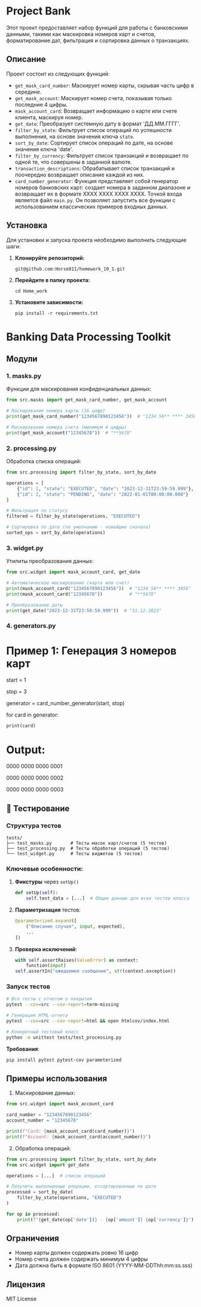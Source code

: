 # Project Bank

Этот проект предоставляет набор функций для работы с банковскими данными, такими как маскировка номеров карт и счетов, форматирование дат, фильтрация и сортировка данных о транзакциях.

## Описание

Проект состоит из следующих функций:

-   `get_mask_card_number`: Маскирует номер карты, скрывая часть цифр в середине.
-   `get_mask_account`: Маскирует номер счета, показывая только последние 4 цифры.
-   `mask_account_card`: Возвращает информацию о карте или счете клиента, маскируя номер.
-   `get_date`: Преобразует системную дату в формат 'ДД.ММ.ГГГГ'.
-   `filter_by_state`: Фильтрует список операций по успешности выполнения, на основе значения ключа `state`.
-   `sort_by_date`: Сортирует список операций по дате, на основе значения ключа 'date'.
-   `filter_by_currency`: Фильтрует список транзакций и возвращает по одной те, что совершены в заданной валюте.
-   `transaction_descriptions`: Обрабатывает список транзакций и поочередно возвращает описание каждой из них.
-   `card_number_generator`: Функция представляет собой генератор номеров банковских карт: создает номера в заданном диапазоне и возвращает их в формате XXXX XXXX XXXX XXXX.
Точкой входа является файл `main.py`. Он позволяет запустить все функции с использованием классических примеров входных данных.


## Установка

Для установки и запуска проекта необходимо выполнить следующие шаги:

1.  **Клонируйте репозиторий:**

    ```
    git@github.com:Horse811/homework_10_1.git
    ```

2.  **Перейдите в папку проекта:**

    ```
    cd Home_work
    ```

3.  **Установите зависимости:**

    ```
    pip install -r requirements.txt
    ```
# Banking Data Processing Toolkit



## Модули

### 1. masks.py
Функции для маскирования конфиденциальных данных:

```python
from src.masks import get_mask_card_number, get_mask_account

# Маскирование номера карты (16 цифр)
print(get_mask_card_number("1234567890123456"))  # "1234 56** **** 3456"

# Маскирование номера счета (минимум 4 цифры)
print(get_mask_account("12345678"))  # "**5678"
```

### 2. processing.py
Обработка списка операций:

```python
from src.processing import filter_by_state, sort_by_date

operations = [
    {"id": 1, "state": "EXECUTED", "date": "2023-12-31T23:59:59.999"},
    {"id": 2, "state": "PENDING", "date": "2022-01-01T00:00:00.000"}
]

# Фильтрация по статусу
filtered = filter_by_state(operations, "EXECUTED")

# Сортировка по дате (по умолчанию - новейшие сначала)
sorted_ops = sort_by_date(operations)
```

### 3. widget.py
Утилиты преобразования данных:

```python
from src.widget import mask_account_card, get_date

# Автоматическое маскирование (карта или счет)
print(mask_account_card("1234567890123456"))  # "1234 56** **** 3456"
print(mask_account_card("12345678"))          # "**5678"

# Преобразование даты
print(get_date("2023-12-31T23:59:59.999"))  # "31.12.2023"
```
### 4. generators.py
# Пример 1: Генерация 3 номеров карт

start = 1

stop = 3

generator = card_number_generator(start, stop)

for card in generator:

    print(card) 
        
# Output:
0000 0000 0000 0001

0000 0000 0000 0002

0000 0000 0000 0003

## 🧪 Тестирование

### Структура тестов
```
tests/
├── test_masks.py       # Тесты масок карт/счетов (5 тестов)
├── test_processing.py  # Тесты обработки операций (5 тестов)
└── test_widget.py      # Тесты виджетов (5 тестов)
```

### Ключевые особенности:
1. **Фикстуры** через `setUp()`
   ```python
   def setUp(self):
       self.test_data = [...]  # Общие данные для всех тестов класса
   ```

2. **Параметризация** тестов:
   ```python
   @parameterized.expand([
       ("Описание случая", input, expected),
       ...
   ])
   ```

3. **Проверка исключений**:
   ```python
   with self.assertRaises(ValueError) as context:
       function(input)
   self.assertIn("ожидаемое сообщение", str(context.exception))
   ```

### Запуск тестов
```bash
# Все тесты с отчетом о покрытии
pytest --cov=src --cov-report=term-missing

# Генерация HTML-отчета
pytest --cov=src --cov-report=html && open htmlcov/index.html

# Конкретный тестовый класс
python -m unittest tests/test_processing.py
```

**Требования**:
```bash
pip install pytest pytest-cov parameterized
```
## Примеры использования

1. Маскирование данных:
```python
from src.widget import mask_account_card

card_number = "1234567890123456"
account_number = "12345678"

print(f"Card: {mask_account_card(card_number)}")
print(f"Account: {mask_account_card(account_number)}")
```

2. Обработка операций:
```python
from src.processing import filter_by_state, sort_by_date
from src.widget import get_date

operations = [...]  # список операций

# Получить выполненные операции, отсортированные по дате
processed = sort_by_date(
    filter_by_state(operations, "EXECUTED")
)

for op in processed:
    print(f"{get_date(op['date'])} - {op['amount']} {op['currency']}")
```

## Ограничения

- Номер карты должен содержать ровно 16 цифр
- Номер счета должен содержать минимум 4 цифры
- Дата должна быть в формате ISO 8601 (YYYY-MM-DDThh:mm:ss.sss)

## Лицензия

MIT License
